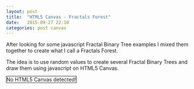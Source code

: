 ```yaml
---
layout: post
title:  "HTML5 Canvas - Fractals Forest"
date:   2015-09-27 22:10
categories: post canvas
---
```

<p>After looking for some javascript Fractal Binary Tree examples I mixed them together to create what I call a Fractals Forest.</p>
<p>The idea is to use random values to create several Fractal Binary Trees and draw them using javascript on HTML5 Canvas.</p>
<!-- <p>Click <span class="fractalTreeButton">this button</span> to re-generate the forest.</p> -->

<canvas id="canvas" width = "740" height = "480" style="border:1px solid"> No HTML5 Canvas detected!
</canvas>
<script src="/js/canvasExperiments/jsFractalForest.js"></script>

